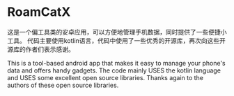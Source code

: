 # RoamCatX

这是一个偏工具类的安卓应用，可以方便地管理手机数据，同时提供了一些便捷小工具。
代码主要使用kotlin语言，代码中使用了一些优秀的开源库，再次向这些开源库的作者们表示感谢。

This is a tool-based android app that makes it easy to manage your phone's data and offers handy gadgets.
The code mainly USES the kotlin language and USES some excellent open source libraries. Thanks again to the authors of these open source libraries.

